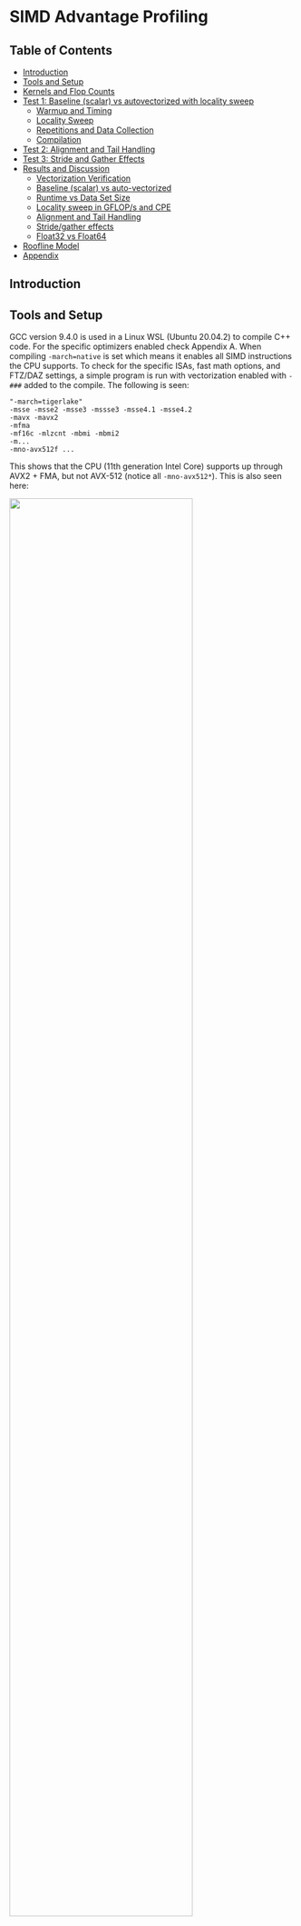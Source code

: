 # SIMD Advantage Profiling

## Table of Contents
- [Introduction](#introduction)
- [Tools and Setup](#tools-and-setup)
- [Kernels and Flop Counts](#kernels-and-flop-counts)
- [Test 1: Baseline (scalar) vs autovectorized with locality sweep](#test-1-baseline-scalar-vs-autovectorized-with-locality-sweep)
  - [Warmup and Timing](#warmup-and-timing)
  - [Locality Sweep](#locality-sweep)
  - [Repetitions and Data Collection](#repetitions-and-data-collection)
  - [Compilation](#compilation)
- [Test 2: Alignment and Tail Handling](#test-2-alignment-and-tail-handling)
- [Test 3: Stride and Gather Effects](#test-3-stride-and-gather-effects)
- [Results and Discussion](#results-and-discussion)
  - [Vectorization Verification](#vectorization-verification)
  - [Baseline (scalar) vs auto-vectorized](#baseline-scalar-vs-auto-vectorized)
  - [Runtime vs Data Set Size](#runtime-vs-data-set-size)
  - [Locality sweep in GFLOP/s and CPE](#locality-sweep-in-gflops-and-cpe)
  - [Alignment and Tail Handling](#alignment-and-tail-handling)
  - [Stride/gather effects](#stridegather-effects)
  - [Float32 vs Float64](#float32-vs-float64)
- [Roofline Model](#roofline-model)
- [Appendix](#appendix)

## Introduction

## Tools and Setup
GCC version 9.4.0 is used in a Linux WSL (Ubuntu 20.04.2) to compile C++ code. For the specific optimizers enabled check Appendix A. When compiling `-march=native` is set which means it enables all SIMD instructions the CPU supports. To check for the specific ISAs, fast math options, and FTZ/DAZ settings, a simple program is run with vectorization enabled with `-###` added to the compile. The following is seen:
```
"-march=tigerlake"
-msse -msse2 -msse3 -mssse3 -msse4.1 -msse4.2
-mavx -mavx2
-mfma
-mf16c -mlzcnt -mbmi -mbmi2
-m...
-mno-avx512f ...
```
This shows that the CPU (11th generation Intel Core) supports up through AVX2 + FMA, but not AVX-512 (notice all `-mno-avx512*`). This is also seen here:

<p align="left">
  <img  src="https://github.com/user-attachments/assets/8437c096-8419-4c60-939e-102ee2c8501e" style="width: 80%; height: auto;">
</p>

There's avx, avx2, and fma listed, but not avx512f.

To reduce run-to-run variance, the CPU frequency is fixed. Using `lscpu | grep "MHz"` the CPU frequency was found to be 2496.011MHz. 
To pin a program to a core, `lscpu -e` was used to check the number of cores and threads on each core, the following in seen:
<p align="left">
  <img  src="https://github.com/user-attachments/assets/2dc35ec7-51fa-43db-a969-e68d54810a86" style="width: 30%; height: auto;">
</p>

From the above (and running `lscpu | grep Thread`) we know that SMT is on as there's 2 threads running per core.
To pin to the first thread of core 1 each of the files is run with `taskset -c 2 ./program`. 

---

### Kernels and Flop Counts
1. **SAXPY / AXPY**

    SAXPY is streaming muliply and add, it has 1 multiply and 1 add, which makes it 2 FLOPs/element. 
```c++
void saxpy(float a, const float* x, float* y, size_t n) {
    for (size_t i = 0; i < n; ++i) {
        y[i] = a * x[i] + y[i];
    }
}
```

2. **Elementwise multiply**

    It is implemented as:
```c++
void elementwise_mult(const float* a, const float* b, float* c, size_t n) {
    #pragma omp simd
    for (size_t i = 0; i < n; ++i) {
        c[i] = a[i] * b[i];
    }
}
```

3. **1D 3-point Stencil**

    This kernel has 3 multiplys and 2 adds, which gives 5 FLOPs/element. It's implemented as:
```c++
void stencil(const float* input, float* output, size_t n) {
    #pragma omp simd
    for (size_t i = 1; i < n - 1; ++i) {
        output[i] = input[i-1] + input[i] + input[i+1];
    }
}
```

---
## Test 1: Baseline (scalar) vs autovectorized with locality sweep 
This program is designed to sweep across problem sizes, benchmark kernels, and compare SIMD/vectorized vs scalar execution

### Warmup and Timing 

The first step is a warmup phase, where the kernel is run fifty times before any measurements are taken. This is done to stabilize the CPU frequency, prime the instruction and data caches. Once the warmup is complete, the function enters a measurement loop.

For each iteration, the program records a timestamp immediately before the kernel executes and another timestamp right after it finishes. These timestamps are taken using `std::chrono::high_resolution_clock`, which provides nanosecond precision. This process is repeated many times, ensuring that at least 100 iterations are performed and that the total accumulated run time exceeds one full second. These two conditions together help reduce noise.

Instead of returning the average (which can be skewed by outliers), it sorts all collected timings and returns the median.This timing is combined with the number of floating-point operations performed in the kernel to compute performance in GFLOP/s.
```
double gflops = (operations * n) / (time_in_seconds) / 1e9;
```
### Locality Sweep

The size of the cache on my computer is as follows:
<p align="left">
  <img  src="https://github.com/user-attachments/assets/d72c7bd2-2e66-4d7b-b168-de6df3e5efc5" style="width: 50%; height: auto;">
</p>

The program systematically tests kernel performance at different problem sizes that correspond to the capacity of the memory hierarchy (L1, L2, L3, DRAM). In the `main()` function, the code sets up representative sizes:
```
const size_t L1_SIZE = 384 * 1024;       // 384 KiB
const size_t L2_SIZE = 10 * 1024 * 1024; // 10 MiB
const size_t LLC_SIZE = 18 * 1024 * 1024; // 18 MiB
const size_t DRAM_SIZE = 32 * 1024 * 1024; // 32 MB
```

### Repetitions and Data Collection

In addition to warmup and median-based timing, the program runs five independent trials for each kernel and problem size. Running 5 trials creates small dataset that can later be aggregated (e.g., average and standard deviation) which gives error bars when plotting results. 

The results are stored as a .csv file, from which the speedup can be calucated using: $\frac{T_{scalar}}{T_{vectorized}}$

### Compilation

The scalar-only (turn off auto-vectorization & unrolling) version is compiled using: `g++ -O0 -fno-tree-vectorize -o outputfile program.cpp`

The auto-vectorized is compiled using: ` g++ -O3 -march=native -ffast-math -fopenmp -o benchmark_vec benchmark.cpp`

When the files are run they're pinned to a CPU core so ensure no variability. After the results are collected, the data plotted using a Python script.

## Test 2: Alignment and Tail Handling
This program is designed to study the performance of vectorized kernels under different memory alignment and tail-handling conditions.

The code allocates memory blocks aligned to a specified boundary (default: 64 bytes). This ensures that data arrays are placed on cache-line and SIMD-friendly boundaries, which is crucial for testing alignment effects.

The `main` function sets up test sizes that include both aligned multiples of cache-line-friendly sizes (e.g., 1024, 2048, 8192) and non-multiples that leave a remainder or “tail” (e.g., 1023, 2047, 8191). Arrays are allocated slightly larger than needed (n+16) to allow for pointer shifts when simulating misaligned access.

```c++
vector<size_t> sizes = {512, 1024, 1500, 2000, 4096, 6000, 8192};

float* x_aligned = x.get();
float* x_misaligned = x.get() + 1; // shift by 1 element
```

The runtime recording, repetitions for reliable data, and output is the same as Test #1.  

## Test 3: Stride and Gather Effects
This program benchmarks stride-based and gather-based SAXPY kernels. Stride tests explore how non-unit strides reduce SIMD efficiency, while gather tests simulate irregular memory access patterns.

The program defines two kernel variants of SAXPY:
1. Stride Kernel: Processes elements with a fixed stride (e.g., 1, 2, 4,…).
2. Gather Kernel: Accesses elements indirectly via an index array, simulating irregular memory access.

```
void saxpy_stride(float a, const float* x, float* y, size_t n, size_t stride) {
    for (size_t i = 0; i < n; i += stride) y[i] = a * x[i] + y[i];
}

void saxpy_gather(float a, const float* x, float* y, const int* idx, size_t n) {
    for (size_t i = 0; i < n; ++i) y[idx[i]] = a * x[idx[i]] + y[idx[i]];
}
```
For each trial the program runs stride benchmarks for multiple stride values, and runs a gather benchmark using the shuffled index array.

The runtime recording, repetitions for reliable data, and output is the same as Test #1.  

---
## Results and Discussion

### Vectorization Verification

We know this is vectorized by the following:
<p align="left">
  <img  src="https://github.com/user-attachments/assets/4d611016-c80f-49d2-941a-2f9595d23eeb" style="width: 70%; height: auto;">
</p>

`vaddps`, and `vmulps` are both SIMD commands showing that vectorization indeed happened, but for the other compiled program without vectorization none of these commands pop up.
Another way of checking for vectorization is running with `-fopt-info-vec-optimized` to see what exactly was vectorized:
<p align="left">
  <img  src="https://github.com/user-attachments/assets/fd8dd5d2-8f6d-4862-937b-362e5f715a8e" style="width: 90%; height: auto;">
</p>

---

### Baseline (scalar) vs auto-vectorized 

<p align="center">
  <img  src="https://github.com/user-attachments/assets/96107937-d59b-4488-bf9f-31af3ad83a1e" style="width: 90%; height: auto;">
</p>

The speedup graph shows how much faster SIMD is compared to scalar execution as problem size grows. For small datasets that fit within L1 cache, SIMD achieves over 10× speedup across all three kernels, since the data is readily available and computation dominates. As the working set increases beyond L2 and L3 cache sizes, the speedup steadily declines to around 3–4×. This drop indicates a shift from compute-bound to memory-bound behavior—SIMD can only accelerate arithmetic operations, but once memory access becomes the bottleneck, its relative advantage diminishes.

---

### Runtime vs Data Set Size

| Scalar     | Vectorized | 
|----------------|-----------------|
|![image](https://github.com/user-attachments/assets/51f1c645-8751-47f9-b326-e2db49fceaac)| ![image](https://github.com/user-attachments/assets/6909c590-a237-4126-a3c7-07215fc58d08)|

The runtime graphs show that both scalar (NoVec) and vectorized (Vec) executions scale linearly with problem size, but SIMD achieves much lower runtimes—often an order of magnitude faster—when the data fits in cache. For small sizes, vectorized kernels clearly outperform scalar ones, but as the working set exceeds L2 and L3 caches, the gap narrows since memory bandwidth dominates performance. Among the kernels, Elementwise tends to rise more steeply at larger sizes, while SAXPY and Stencil maintain relatively closer performance. Overall, vectorization drastically reduces runtime for compute-bound, cache-resident workloads, but its advantage diminishes once the problem size becomes memory-bound.

---

### Locality sweep in GFLOP/s and CPE

| Scalar     | Vectorized | 
|----------------|-----------------|
|![image](https://github.com/user-attachments/assets/5d93a7f0-9491-4ead-b6a4-dc9d9a023723)| ![image](https://github.com/user-attachments/assets/aa01114c-c83e-4a96-92e6-84f121654fed)|

The GFLOP/s graph highlights absolute throughput differences between scalar and vectorized versions. SIMD versions consistently achieve much higher GFLOP/s, peaking around 18 for SAXPY when data fits in cache. However, as problem size increases, SIMD performance falls off sharply due to memory bandwidth limitations, converging toward scalar performance levels. In contrast, scalar curves remain relatively flat because they are already limited by execution throughput rather than memory. This contrast shows that SIMD boosts peak compute performance significantly, but memory constraints eventually dominate both scalar and vectorized execution at large problem sizes.

CPE is calculated as follows: $\frac{\text{Time(ns)} \times 2.496011 (\text{CPU Freq)}}{N}$

<p align="center">
  <img  src="https://github.com/user-attachments/assets/fc61e668-7f65-4b33-b106-d6c618adb8ff" style="width: 60%; height: auto;">
</p>

The above results show a clear locality-dependent trend. In the L1 cache regime (≈384 KiB), SIMD vectorization provides the greatest reduction in CPE, as the data used resides close to the core and vector units can operate at near-peak throughput. As the working set extends into the L2 and L3 cache regions (≈10 MiB and 18 MiB), memory access latency begins to dominate, and the relative SIMD advantage compresses because the vector pipelines are not continuously fed with data. Once the working set exceeds the last-level cache and becomes DRAM-resident, scalar and SIMD CPE values flatten out, showing that main memory bandwidth, not computing throughput, is the bottleneck. This observation matches the theoretical expectation of the roofline performance model: in the compute-bound region SIMD yields acceleration, but as arithmetic intensity decreases and working sets overflow the caches, performance is limited by memory bandwidth, reducing the attainable SIMD speedup.

---

### Alignment and Tail Handling

<p align="center">
  <img  src="https://github.com/user-attachments/assets/8df2e670-f90f-4073-8bd1-699ea9d31e12" style="width: 60%; height: auto;">
</p>

---

### Stride/gather effects

<p align="center">
  <img  src="https://github.com/user-attachments/assets/f7e5510b-2c6d-4201-9f7a-71388ebdb534" style="width: 60%; height: auto;">
</p>

From the stride and gather experiments, we see that unit stride (Stride=1) achieves the highest performance at about 4.3 GFLOP/s. As the stride increases, throughput steadily falls: Stride=2 and 4 still manage above 3.8 GFLOP/s, but Stride=8 drops to around 2.5 GFLOP/s, and Stride=16 falls near 1.2 GFLOP/s. At Stride=32, efficiency collapses further to below 1.0 GFLOP/s, an almost 80% slowdown compared to unit stride. The gather pattern performs similarly poorly (~1.1 GFLOP/s), since random or indirect indexing defeats SIMD’s ability to use cache lines efficiently and prevents hardware prefetchers from streaming data. In short, SIMD efficiency is strongly tied to contiguous access — non-unit stride and gather-like patterns waste bandwidth and significantly reduce vector throughput.

---

### Float32 vs Float64
<p align="center">
  <img  src="https://github.com/user-attachments/assets/a343205d-a2ba-4802-bca6-4f84c963e8fc" style="width: 80%; height: auto;">
</p>

Float32 consistently outperforms float64 across all kernels because SIMD vector registers can fit twice as many 32-bit floats as 64-bit doubles (e.g., 8 lanes vs 4 lanes with AVX2, 16 vs 8 lanes with AVX-512). At small problem sizes, both of them achieve high GFLOPs since the entire dataset fits in cache, so memory is not a bottleneck. But as the problem size grows beyond cache capacity, performance drops, especially for float64, because larger size stresses memory bandwidth more heavily. The gap between float32 and float64 aligns with expected lane-width reasoning: float32 has roughly 2× throughput advantage in vectorized compute, though memory effects and kernel arithmetic intensity slightly blur the ratio.

## Roofline Model

<p align="center">
  <img  src="https://github.com/user-attachments/assets/58b4594e-8855-4801-89c8-84a71ac8759d" style="width: 80%; height: auto;">
</p>

## Appendix
Screenshot A1. _Optimizers enabled on GCC_
<p align="left">
  <img  src="https://github.com/user-attachments/assets/b56997a3-ca74-4925-9b71-0307a463eb50" style="width: 40%; height: auto;">
</p>
